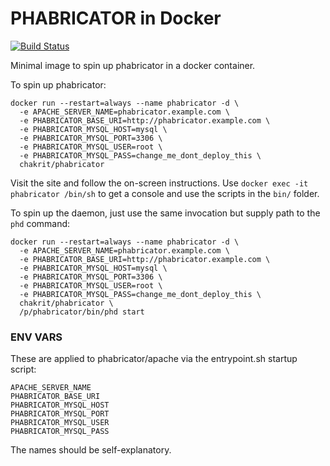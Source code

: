 # PHABRICATOR in Docker

[![Build Status](https://cloud.drone.io/api/badges/chakrit/phabricator/status.svg)](https://cloud.drone.io/chakrit/phabricator)

Minimal image to spin up phabricator in a docker container.

To spin up phabricator:

```
docker run --restart=always --name phabricator -d \
  -e APACHE_SERVER_NAME=phabricator.example.com \
  -e PHABRICATOR_BASE_URI=http://phabricator.example.com \
  -e PHABRICATOR_MYSQL_HOST=mysql \
  -e PHABRICATOR_MYSQL_PORT=3306 \
  -e PHABRICATOR_MYSQL_USER=root \
  -e PHABRICATOR_MYSQL_PASS=change_me_dont_deploy_this \
  chakrit/phabricator
```

Visit the site and follow the on-screen instructions. Use `docker exec -it phabricator
/bin/sh` to get a console and use the scripts in the `bin/` folder.

To spin up the daemon, just use the same invocation but supply path to the `phd` command:

```
docker run --restart=always --name phabricator -d \
  -e APACHE_SERVER_NAME=phabricator.example.com \
  -e PHABRICATOR_BASE_URI=http://phabricator.example.com \
  -e PHABRICATOR_MYSQL_HOST=mysql \
  -e PHABRICATOR_MYSQL_PORT=3306 \
  -e PHABRICATOR_MYSQL_USER=root \
  -e PHABRICATOR_MYSQL_PASS=change_me_dont_deploy_this \
  chakrit/phabricator \
  /p/phabricator/bin/phd start
```

### ENV VARS

These are applied to phabricator/apache via the entrypoint.sh startup script:

```
APACHE_SERVER_NAME
PHABRICATOR_BASE_URI
PHABRICATOR_MYSQL_HOST
PHABRICATOR_MYSQL_PORT
PHABRICATOR_MYSQL_USER
PHABRICATOR_MYSQL_PASS
```

The names should be self-explanatory.

